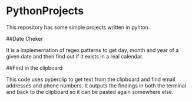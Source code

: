 # PythonProjects
 This repository has some simple projects written in pyhton.
 
 
 ##Date Cheker
 
 It is a implementation of regex patterns to get day, month and year of a given date and then find out if it exists in a real calendar.
 
 ##Find in the clipboard
 
 This code uses pyperclip to get text from the clipboard and find email addresses and phone numbers. It outputs the findings in both the terminal and back to the clipboard so it can be pasted again somewhere else.
